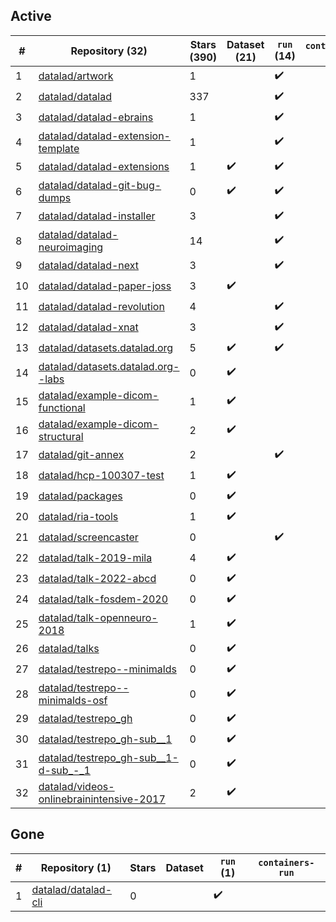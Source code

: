 ## Active
| # | Repository (32) | Stars (390) | Dataset (21) | `run` (14) | `containers-run` |
| --- | --- | --- | --- | --- | --- |
| 1 | [datalad/artwork](https://github.com/datalad/artwork) | 1 |  | :heavy_check_mark: |  |
| 2 | [datalad/datalad](https://github.com/datalad/datalad) | 337 |  | :heavy_check_mark: |  |
| 3 | [datalad/datalad-ebrains](https://github.com/datalad/datalad-ebrains) | 1 |  | :heavy_check_mark: |  |
| 4 | [datalad/datalad-extension-template](https://github.com/datalad/datalad-extension-template) | 1 |  | :heavy_check_mark: |  |
| 5 | [datalad/datalad-extensions](https://github.com/datalad/datalad-extensions) | 1 | :heavy_check_mark: | :heavy_check_mark: |  |
| 6 | [datalad/datalad-git-bug-dumps](https://github.com/datalad/datalad-git-bug-dumps) | 0 | :heavy_check_mark: | :heavy_check_mark: |  |
| 7 | [datalad/datalad-installer](https://github.com/datalad/datalad-installer) | 3 |  | :heavy_check_mark: |  |
| 8 | [datalad/datalad-neuroimaging](https://github.com/datalad/datalad-neuroimaging) | 14 |  | :heavy_check_mark: |  |
| 9 | [datalad/datalad-next](https://github.com/datalad/datalad-next) | 3 |  | :heavy_check_mark: |  |
| 10 | [datalad/datalad-paper-joss](https://github.com/datalad/datalad-paper-joss) | 3 | :heavy_check_mark: |  |  |
| 11 | [datalad/datalad-revolution](https://github.com/datalad/datalad-revolution) | 4 |  | :heavy_check_mark: |  |
| 12 | [datalad/datalad-xnat](https://github.com/datalad/datalad-xnat) | 3 |  | :heavy_check_mark: |  |
| 13 | [datalad/datasets.datalad.org](https://github.com/datalad/datasets.datalad.org) | 5 | :heavy_check_mark: | :heavy_check_mark: |  |
| 14 | [datalad/datasets.datalad.org--labs](https://github.com/datalad/datasets.datalad.org--labs) | 0 | :heavy_check_mark: |  |  |
| 15 | [datalad/example-dicom-functional](https://github.com/datalad/example-dicom-functional) | 1 | :heavy_check_mark: |  |  |
| 16 | [datalad/example-dicom-structural](https://github.com/datalad/example-dicom-structural) | 2 | :heavy_check_mark: |  |  |
| 17 | [datalad/git-annex](https://github.com/datalad/git-annex) | 2 |  | :heavy_check_mark: |  |
| 18 | [datalad/hcp-100307-test](https://github.com/datalad/hcp-100307-test) | 1 | :heavy_check_mark: |  |  |
| 19 | [datalad/packages](https://github.com/datalad/packages) | 0 | :heavy_check_mark: |  |  |
| 20 | [datalad/ria-tools](https://github.com/datalad/ria-tools) | 1 | :heavy_check_mark: |  |  |
| 21 | [datalad/screencaster](https://github.com/datalad/screencaster) | 0 |  | :heavy_check_mark: |  |
| 22 | [datalad/talk-2019-mila](https://github.com/datalad/talk-2019-mila) | 4 | :heavy_check_mark: |  |  |
| 23 | [datalad/talk-2022-abcd](https://github.com/datalad/talk-2022-abcd) | 0 | :heavy_check_mark: |  |  |
| 24 | [datalad/talk-fosdem-2020](https://github.com/datalad/talk-fosdem-2020) | 0 | :heavy_check_mark: |  |  |
| 25 | [datalad/talk-openneuro-2018](https://github.com/datalad/talk-openneuro-2018) | 1 | :heavy_check_mark: |  |  |
| 26 | [datalad/talks](https://github.com/datalad/talks) | 0 | :heavy_check_mark: |  |  |
| 27 | [datalad/testrepo--minimalds](https://github.com/datalad/testrepo--minimalds) | 0 | :heavy_check_mark: |  |  |
| 28 | [datalad/testrepo--minimalds-osf](https://github.com/datalad/testrepo--minimalds-osf) | 0 | :heavy_check_mark: |  |  |
| 29 | [datalad/testrepo_gh](https://github.com/datalad/testrepo_gh) | 0 | :heavy_check_mark: |  |  |
| 30 | [datalad/testrepo_gh-sub__1](https://github.com/datalad/testrepo_gh-sub__1) | 0 | :heavy_check_mark: |  |  |
| 31 | [datalad/testrepo_gh-sub__1-d-sub_-_1](https://github.com/datalad/testrepo_gh-sub__1-d-sub_-_1) | 0 | :heavy_check_mark: |  |  |
| 32 | [datalad/videos-onlinebrainintensive-2017](https://github.com/datalad/videos-onlinebrainintensive-2017) | 2 | :heavy_check_mark: |  |  |

## Gone
| # | Repository (1) | Stars | Dataset | `run` (1) | `containers-run` |
| --- | --- | --- | --- | --- | --- |
| 1 | [datalad/datalad-cli](https://github.com/datalad/datalad-cli) | 0 |  | :heavy_check_mark: |  |

